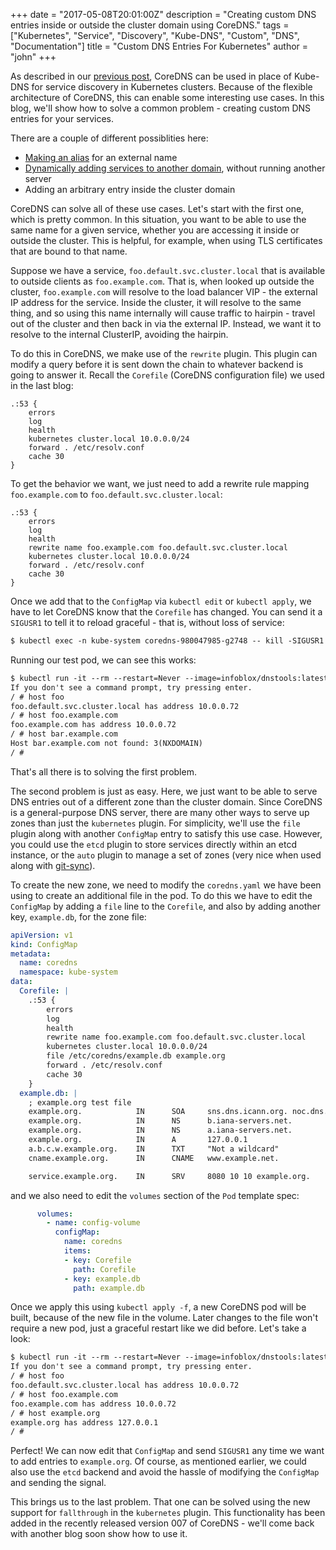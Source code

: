 +++
date = "2017-05-08T20:01:00Z"
description = "Creating custom DNS entries inside or outside the cluster domain using CoreDNS."
tags = ["Kubernetes", "Service", "Discovery", "Kube-DNS", "Custom", "DNS", "Documentation"]
title = "Custom DNS Entries For Kubernetes"
author = "john"
+++

As described in our [previous post](/2017/03/01/coredns-for-kubernetes-service-discovery-take-2/),
CoreDNS can be used in place of Kube-DNS for service discovery in Kubernetes clusters. Because of the flexible architecture
of CoreDNS, this can enable some interesting use cases. In this blog, we'll show how to solve a common problem - creating
custom DNS entries for your services.

There are a couple of different possiblities here:

* [Making an alias](https://github.com/kubernetes/kubernetes/issues/39792) for an external name
* [Dynamically adding services to another domain](https://github.com/kubernetes/dns/issues/55), without running another server
* Adding an arbitrary entry inside the cluster domain

CoreDNS can solve all of these use cases. Let's start with the first one, which is pretty common. In this situation, you
want to be able to use the same name for a given service, whether you are accessing it inside or outside the cluster. This
is helpful, for example, when using TLS certificates that are bound to that name.

Suppose we have a service, `foo.default.svc.cluster.local` that is available to outside clients as `foo.example.com`.
That is, when looked up outside the cluster, `foo.example.com` will resolve to the load balancer VIP - the external
IP address for the service. Inside the cluster, it will resolve to the same thing, and so using this name internally
will cause traffic to hairpin - travel out of the cluster and then back in via the external IP. Instead, we want it
to resolve to the internal ClusterIP, avoiding the hairpin.

To do this in CoreDNS, we make use of the `rewrite` plugin. This plugin can modify a query before it is sent
down the chain to whatever backend is going to answer it. Recall the `Corefile` (CoreDNS configuration file) we
used in the last blog:

~~~ corefile
.:53 {
    errors
    log
    health
    kubernetes cluster.local 10.0.0.0/24
    forward . /etc/resolv.conf
    cache 30
}
~~~

To get the behavior we want, we just need to add a rewrite rule mapping `foo.example.com` to `foo.default.svc.cluster.local`:

~~~ corefile
.:53 {
    errors
    log
    health
    rewrite name foo.example.com foo.default.svc.cluster.local
    kubernetes cluster.local 10.0.0.0/24
    forward . /etc/resolv.conf
    cache 30
}
~~~

Once we add that to the `ConfigMap` via `kubectl edit` or `kubectl apply`, we have to let CoreDNS know that the `Corefile`
has changed. You can send it a `SIGUSR1` to tell it to reload graceful - that is, without loss of service:

~~~ txt
$ kubectl exec -n kube-system coredns-980047985-g2748 -- kill -SIGUSR1 1
~~~

Running our test pod, we can see this works:

~~~ txt
$ kubectl run -it --rm --restart=Never --image=infoblox/dnstools:latest dnstools
If you don't see a command prompt, try pressing enter.
/ # host foo
foo.default.svc.cluster.local has address 10.0.0.72
/ # host foo.example.com
foo.example.com has address 10.0.0.72
/ # host bar.example.com
Host bar.example.com not found: 3(NXDOMAIN)
/ #
~~~

That's all there is to solving the first problem.

The second problem is just as easy. Here, we just want to be able to serve DNS entries out of a different zone
than the cluster domain. Since CoreDNS is a general-purpose DNS server, there are many other ways
to serve up zones than just the `kubernetes` plugin. For simplicity, we'll use the `file` plugin along
with another `ConfigMap` entry to satisfy this use case. However, you could use the `etcd` plugin to store services
directly within an etcd instance, or the `auto` plugin to manage a set of zones (very nice when used along
with [git-sync](https://github.com/kubernetes/git-sync)).

To create the new zone, we need to modify the `coredns.yaml` we have been using to create an additional file
in the pod. To do this we have to edit the `ConfigMap` by adding a `file` line to the `Corefile`, and also
by adding another key, `example.db`, for the zone file:

~~~ yaml
apiVersion: v1
kind: ConfigMap
metadata:
  name: coredns
  namespace: kube-system
data:
  Corefile: |
    .:53 {
        errors
        log
        health
        rewrite name foo.example.com foo.default.svc.cluster.local
        kubernetes cluster.local 10.0.0.0/24
        file /etc/coredns/example.db example.org
        forward . /etc/resolv.conf
        cache 30
    }
  example.db: |
    ; example.org test file
    example.org.            IN      SOA     sns.dns.icann.org. noc.dns.icann.org. 2015082541 7200 3600 1209600 3600
    example.org.            IN      NS      b.iana-servers.net.
    example.org.            IN      NS      a.iana-servers.net.
    example.org.            IN      A       127.0.0.1
    a.b.c.w.example.org.    IN      TXT     "Not a wildcard"
    cname.example.org.      IN      CNAME   www.example.net.

    service.example.org.    IN      SRV     8080 10 10 example.org.
~~~

and we also need to edit the `volumes` section of the `Pod` template spec:

~~~ yaml
      volumes:
        - name: config-volume
          configMap:
            name: coredns
            items:
            - key: Corefile
              path: Corefile
            - key: example.db
              path: example.db
~~~

Once we apply this using `kubectl apply -f`, a new CoreDNS pod will be built, because of the new file
in the volume. Later changes to the file won't require a new pod, just a graceful restart like we did before.
Let's take a look:

~~~ txt
$ kubectl run -it --rm --restart=Never --image=infoblox/dnstools:latest dnstools
If you don't see a command prompt, try pressing enter.
/ # host foo
foo.default.svc.cluster.local has address 10.0.0.72
/ # host foo.example.com
foo.example.com has address 10.0.0.72
/ # host example.org
example.org has address 127.0.0.1
/ #
~~~

Perfect! We can now edit that `ConfigMap` and send `SIGUSR1` any time we want to add entries to `example.org`. Of course,
as mentioned earlier, we could also use the `etcd` backend and avoid the hassle of modifying the `ConfigMap` and
sending the signal.

This brings us to the last problem. That one can be solved using the new support for `fallthrough` in the `kubernetes`
plugin. This functionality has been added in the recently released version 007 of CoreDNS - we'll come back with
another blog soon show how to use it.
